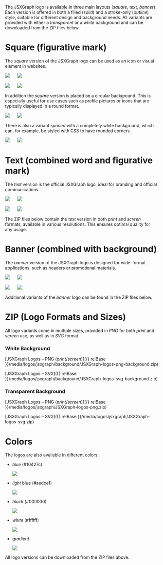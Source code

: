 The JSXGraph logo is available in three main layouts (_square_, _text_, _banner_). 
Each version is offered in both a filled (_solid_) and a stroke-only (_outline_) style, suitable for different design and background needs. 
All variants are provided with either a _transparent_ or a _white_ background and can be downloaded from the ZIP files below.

# Square (figurative mark)
The _square_ version of the JSXGraph logo can be used as an icon or visual element in websites.

<img src="{{ relBase }}/media/logos/jsxgraph/png/screen/jsxgraph-logo_blue-square-solid.png" class="w-10 w-10-over-lg border border-2 border-white">&nbsp;&nbsp;&nbsp;&nbsp;&nbsp;
<img src="{{ relBase }}/media/logos/jsxgraph/png/screen/jsxgraph-logo_blue-square-outline.png" class="w-10 w-10-over-lg border border-2 border-white">

<img src="{{ relBase }}/media/logos/jsxgraph/background/png/screen/jsxgraph-logo_blue-square-solid.png" class="w-10 w-10-over-lg border border-2 border-grey">&nbsp;&nbsp;&nbsp;&nbsp;&nbsp;
<img src="{{ relBase }}/media/logos/jsxgraph/background/png/screen/jsxgraph-logo_blue-square-outline.png" class="w-10 w-10-over-lg border border-2 border-grey">

In addition the _square_ version is placed on a circular background. This is especially useful for use cases such as profile pictures or icons that are typically displayed in a round format.

<img src="{{ relBase }}/media/logos/jsxgraph/background/png/screen/jsxgraph-logo_round-blue-square-solid.png" class="w-10 w-10-over-lg bg-light border border-2 border-white">&nbsp;&nbsp;&nbsp;&nbsp;&nbsp;
<img src="{{ relBase }}/media/logos/jsxgraph/background/png/screen/jsxgraph-logo_round-blue-square-outline.png" class="w-10 w-10-over-lg bg-light border border-2 border-white">&nbsp;&nbsp;&nbsp;&nbsp;&nbsp;

There is also a variant _spaced_ with a completely white background, which can, for example, be styled with CSS to have rounded corners.

<img src="{{ relBase }}/media/logos/jsxgraph/background/png/screen/jsxgraph-logo_spaced-blue-square-solid.png" class="w-10 w-10-over-lg bg-light border border-2 border-grey">&nbsp;&nbsp;&nbsp;&nbsp;&nbsp;
<img src="{{ relBase }}/media/logos/jsxgraph/background/png/screen/jsxgraph-logo_spaced-blue-square-outline.png" class="w-10 w-10-over-lg bg-light border border-2 border-grey">&nbsp;&nbsp;&nbsp;&nbsp;&nbsp;

# Text (combined word and figurative mark)

The _text_ version is the official JSXGraph logo, ideal for branding and official communications.

<img src="{{ relBase }}/media/logos/jsxgraph/png/screen/jsxgraph-logo_blue-text-solid.png" class="w-30 w-25-over-lg border border-2 border-white">&nbsp;&nbsp;&nbsp;&nbsp;&nbsp;
<img src="{{ relBase }}/media/logos/jsxgraph/background/png/screen/jsxgraph-logo_blue-text-outline.png" class="w-30 w-25-over-lg border border-2 border-white">

<img src="{{ relBase }}/media/logos/jsxgraph/background/png/screen/jsxgraph-logo_blue-text-solid.png" class="w-30 w-25-over-lg border border-2 border-grey">&nbsp;&nbsp;&nbsp;&nbsp;&nbsp;
<img src="{{ relBase }}/media/logos/jsxgraph/png/screen/jsxgraph-logo_blue-text-outline.png" class="w-30 w-25-over-lg border border-2 border-grey">

The ZIP files below contain the _text_ version in both _print_ and _screen_ formats, available in various resolutions. This ensures optimal quality for any usage.

# Banner (combined with background)

The _banner_ version of the JSXGraph logo is designed for wide-format applications, such as headers or promotional materials.

<img src="{{ relBase }}/media/logos/jsxgraph/png/screen/jsxgraph-logo_blue-banner-solid-text-solid.png" class="w-30 w-25-over-lg border border-2 border-white">&nbsp;&nbsp;&nbsp;&nbsp;&nbsp;
<img src="{{ relBase }}/media/logos/jsxgraph/png/screen/jsxgraph-logo_blue-banner-outline-text-outline.png" class="w-30 w-25-over-lg border border-2 border-white">

<img src="{{ relBase }}/media/logos/jsxgraph/background/png/screen/jsxgraph-logo_blue-banner-solid-text-solid.png" class="w-30 w-25-over-lg border border-2 border-grey">&nbsp;&nbsp;&nbsp;&nbsp;&nbsp;
<img src="{{ relBase }}/media/logos/jsxgraph/background/png/screen/jsxgraph-logo_blue-banner-outline-text-outline.png" class="w-30 w-25-over-lg border border-2 border-grey">

Additional variants of the _banner_ logo can be found in the ZIP files below.

# ZIP (Logo Formats and Sizes)

All logo variants come in multiple sizes, provided in _PNG_ for both _print_ and _screen_ use, as well as in _SVG_ format.

### White Background

[JSXGraph Logos – PNG (_print_/_screen_)]({{ relBase }}/media/logos/jsxgraph/background/JSXGraph-logos-png-background.zip)

[JSXGraph Logos – SVG]({{ relBase }}/media/logos/jsxgraph/background/JSXGraph-logos-svg-background.zip)

### Transparent Background

[JSXGraph Logos – PNG (_print_/_screen_)]({{ relBase }}/media/logos/jsxgraph/JSXGraph-logos-png.zip)

[JSXGraph Logos – SVG]({{ relBase }}/media/logos/jsxgraph/JSXGraph-logos-svg.zip)


# Colors

The logos are also available in different colors:

- _blue_ (#10427c)
  
  <img src="{{ relBase }}/media/logos/jsxgraph/png/screen/jsxgraph-logo_blue-square-solid.png" class="w-10 w-10-over-lg mb-3">
  
- _light_ blue (#aedcef)

  <img src="{{ relBase }}/media/logos/jsxgraph/png/screen/jsxgraph-logo_light-square-solid.png" class="w-10 w-10-over-lg mb-3">

- _black_ (#000000)

  <img src="{{ relBase }}/media/logos/jsxgraph/png/screen/jsxgraph-logo_black-square-solid.png" class="w-10 w-10-over-lg mb-3">

- _white_ (#ffffff)

  <img src="{{ relBase }}/media/logos/jsxgraph/png/screen/jsxgraph-logo_white-square-solid.png" class="w-10 w-10-over-lg bg-light mb-3">

- _gradient_

  <img src="{{ relBase }}/media/logos/jsxgraph/png/screen/jsxgraph-logo_gradient-square-solid.png" class="w-10 w-10-over-lg mb-3">

All logo versions can be downloaded from the ZIP files above.
